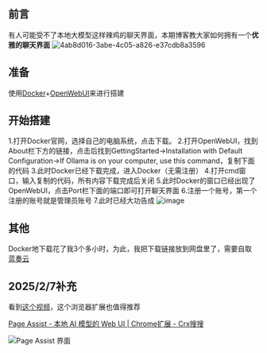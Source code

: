 ## 前言
有人可能受不了本地大模型这样辣鸡的聊天界面，本期博客教大家如何拥有一个**优雅的聊天界面**
![4ab8d016-3abe-4c05-a826-e37cdb8a3596](https://5b8f364a.telegraph-image-cvj.pages.dev/file/ad27fe7274f2d9e0799d1.png)
## 准备
使用[Docker](https://www.docker.com/)+[OpenWebUI](https://github.com/open-webui/docs)来进行搭建
## 开始搭建
1.打开Docker官网，选择自己的电脑系统，点击下载。
2.打开OpenWebUI，找到About栏下方的链接，点击后找到GettingStarted→Installation with Default Configuration→If Ollama is on your computer, use this command，复制下面的代码
3.此时Docker已经下载完成，进入Docker（无需注册）
4.打开cmd窗口，输入复制的代码，所有内容下载完成后关闭
5.此时Docker的窗口已经出现了OpenWebUI，点击Port栏下面的端口即可打开聊天界面
6.注册一个账号，第一个注册的账号就是管理员账号
7.此时已经大功告成
![image](https://5b8f364a.telegraph-image-cvj.pages.dev/file/b5ddcb8afb55e1124b36c.png)
## 其他
Docker地下载花了我3个多小时，为此，我把下载链接放到网盘里了，需要自取
[蓝奏云](https://peterwu.lanzout.com/iv7nh262gohi)

##  2025/2/7补充

看到[这个视频](https://www.bilibili.com/video/BV1eHNpeREt6/?vd_source=4d615fafe7d9dfc43c90bfcb3b9fdcbb)，这个浏览器扩展也值得推荐

[Page Assist - 本地 AI 模型的 Web UI | Chrome扩展 - Crx搜搜](https://www.crxsoso.com/webstore/detail/jfgfiigpkhlkbnfnbobbkinehhfdhndo)

![Page Assist 界面](https://wmimg.com/i/1169/2025/02/67a5a58e131dc.png)